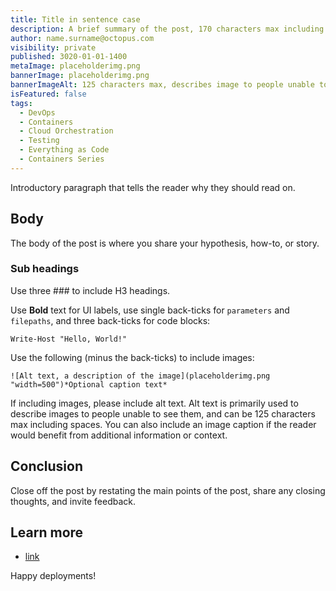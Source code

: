 ```yaml
---
title: Title in sentence case
description: A brief summary of the post, 170 characters max including spaces.
author: name.surname@octopus.com
visibility: private
published: 3020-01-01-1400
metaImage: placeholderimg.png
bannerImage: placeholderimg.png
bannerImageAlt: 125 characters max, describes image to people unable to see it.
isFeatured: false
tags: 
  - DevOps
  - Containers
  - Cloud Orchestration
  - Testing
  - Everything as Code
  - Containers Series
---
```


<!-- see https://github.com/OctopusDeploy/blog/blob/master/tags.txt for a comprehensive list of tags -->

Introductory paragraph that tells the reader why they should read on.

## Body

The body of the post is where you share your hypothesis, how-to, or story.

### Sub headings

Use three ### to include H3 headings.

Use **Bold** text for UI labels, use single back-ticks for `parameters` and `filepaths`, and three back-ticks for code blocks:

```
Write-Host "Hello, World!"
```

Use the following (minus the back-ticks) to include images:

```
![Alt text, a description of the image](placeholderimg.png "width=500")*Optional caption text*
```
If including images, please include alt text. Alt text is primarily used to describe images to people unable to see them, and can be 125 characters max including spaces. You can also include an image caption if the reader would benefit from additional information or context.

## Conclusion

Close off the post by restating the main points of the post, share any closing thoughts, and invite feedback.

## Learn more

- [link](https://www.example.com/resource)

Happy deployments! 
